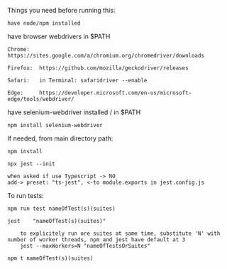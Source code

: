 Things you need before running this:

	have node/npm installed
	
  have browser webdrivers in $PATH
	
    Chrome:   https://sites.google.com/a/chromium.org/chromedriver/downloads
		
    Firefox:  https://github.com/mozilla/geckodriver/releases
		
    Safari:   in Terminal: safaridriver --enable
		
    Edge:     https://developer.microsoft.com/en-us/microsoft-edge/tools/webdriver/
		
  have selenium-webdriver installed / in $PATH
	
    npm install selenium-webdriver
   
If needed, from main directory path:

	npm install
	
	npx jest --init
	
    when asked if use Typescript -> NO
    add-> preset: "ts-jest", <-to module.exports in jest.config.js

To run tests:

	npm run test nameOfTest(s)(suites)
	
	jest	"nameOfTest(s)(suites)"
		
		to explicitely run ore suites at same time, substitute 'N' with number of worker threads, npm and jest have default at 3
		jest --maxWorkers=N "nameOfTestsOrSuites"
	
	npm t nameOfTest(s)(suites)
